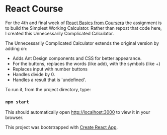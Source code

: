 # React Course 

For the 4th and final week of 
[React Basics from Coursera](https://www.coursera.org/learn/react-basics/home/welcome) the assignment is to build the Simplest Working Calculator.  Rather than repost that code here, I created this Unnecessarily Complicated Calculator.

The Unnecessarily Complicated Calculator extends the original version by adding on:
- Adds Ant Design components and CSS for better appearance.
- For the buttons, replaces the words (like add), with the symbols (like +)
- Replaces input with number buttons
- Handles divide by 0.
- Handles a result that is 'undefined'.


To run it, from the project directory, type:

### `npm start`

This should automatically open [http://localhost:3000](http://localhost:3000) to view it in your browser.

This project was bootstrapped with [Create React App](https://github.com/facebook/create-react-app).
